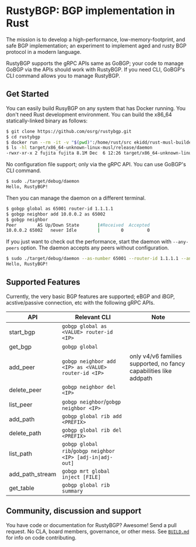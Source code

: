 # RustyBGP: BGP implementation in Rust

The mission is to develop a high-performance, low-memory-footprint, and safe BGP implementation; an experiment to implement aged and rusty BGP protocol in a modern language.

RustyBGP supports the gRPC APIs same as GoBGP; your code to manage GoBGP via the APIs should work with RustyBGP. If you need CLI, GoBGP's CLI command allows you to manage RustyBGP.

## Get Started

You can easily build RusyBGP on any system that has Docker running. You don't need Rust development environment. You can build the x86_64 statically-linked binary as follows:

```bash
$ git clone https://github.com/osrg/rustybgp.git
$ cd rustybgp
$ docker run --rm -it -v "$(pwd)":/home/rust/src ekidd/rust-musl-builder cargo build --release
$ ls -hl target/x86_64-unknown-linux-musl/release/daemon
-rwxr-xr-x 2 fujita fujita 8.1M Dec  6 12:26 target/x86_64-unknown-linux-musl/release/daemon
```

No configuration file support; only via the gRPC API. You can use GoBGP's CLI command.

```bash
$ sudo ./target/debug/daemon
Hello, RustyBGP!
```

Then you can manage the daemon on a different terminal.

```bash
$ gobgp global as 65001 router-id 1.1.1.1
$ gobgp neighbor add 10.0.0.2 as 65002
$ gobgp neighbor
Peer        AS Up/Down State       |#Received  Accepted
10.0.0.2 65002   never Idle        |        0         0
```

If you just want to check out the performance, start the daemon with `--any-peers` option. The daemon accepts any peers without configuration.

```bash
$ sudo ./target/debug/daemon --as-number 65001 --router-id 1.1.1.1 --any-peers
Hello, RustyBGP!
```

## Supported Features

Currently, the very basic BGP features are supported; eBGP and iBGP, acstive/passive connection, etc with the following gRPC APIs.

|API           |Relevant CLI                                           | Note        |
|--------------|-------------------------------------------------------|-------------|
|start_bgp|`gobgp global as <VALUE> router-id <IP>`||
|get_bgp|`gobgp global`||
|add_peer|`gobgp neighbor add <IP> as <VALUE> router-id <IP>`| only v4/v6 families supported, no fancy capabilities like addpath|
|delete_peer|`gobgp neighbor del <IP>`||
|list_peer|`gobgp neighbor`/`gobgp neighbor <IP>`||
|add_path|`gobgp global rib add <PREFIX>`||
|delete_path|`gobgp global rib del <PREFIX>`||
|list_path|`gobgp global rib`/`gobgp neighbor <IP> [adj-in\|adj-out]`||
|add_path_stream|`gobgp mrt global inject [FILE]`||
|get_table|`gobgp global rib summary`||

## Community, discussion and support

You have code or documentation for RustyBGP? Awesome! Send a pull request. No CLA, board members, governance, or other mess. See [`BUILD.md`](BUILD.md) for info on code contributing.
